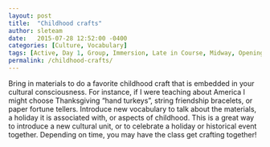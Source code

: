 ```yaml
---
layout: post
title:  "Childhood crafts"
author: sleteam
date:   2015-07-28 12:52:00 -0400
categories: [Culture, Vocabulary]
tags: [Active, Day 1, Group, Immersion, Late in Course, Midway, Opening Activity, Quick, Realia]
permalink: /childhood-crafts/
---
```

Bring in materials to do a favorite childhood craft that is embedded in your cultural consciousness. For instance, if I were teaching about America I might choose Thanksgiving “hand turkeys”, string friendship bracelets, or paper fortune tellers. Introduce new vocabulary to talk about the materials, a holiday it is associated with, or aspects of childhood. This is a great way to introduce a new cultural unit, or to celebrate a holiday or historical event together. Depending on time, you may have the class get crafting together!